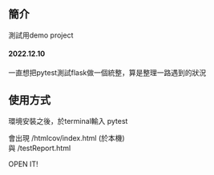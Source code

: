 ## 簡介

測試用demo project

#### 2022.12.10

一直想把pytest測試flask做一個統整，算是整理一路遇到的狀況

## 使用方式

環境安裝之後，於terminal輸入 pytest

會出現 /htmlcov/index.html (於本機)  
與 /testReport.html

OPEN IT!
